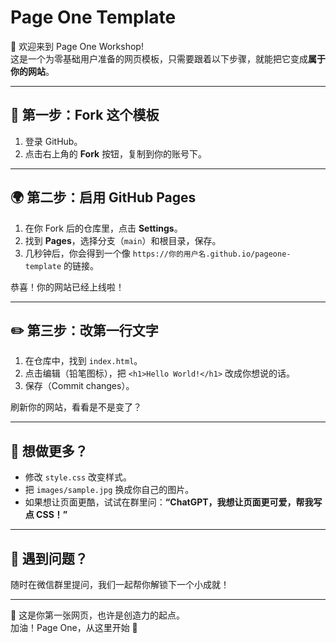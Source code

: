# Page One Template

👋 欢迎来到 Page One Workshop!  
这是一个为零基础用户准备的网页模板，只需要跟着以下步骤，就能把它变成**属于你的网站**。

---

## 🚀 第一步：Fork 这个模板

1. 登录 GitHub。
2. 点击右上角的 **Fork** 按钮，复制到你的账号下。

---

## 🌍 第二步：启用 GitHub Pages

1. 在你 Fork 后的仓库里，点击 **Settings**。
2. 找到 **Pages**，选择分支（`main`）和根目录，保存。
3. 几秒钟后，你会得到一个像 `https://你的用户名.github.io/pageone-template` 的链接。

恭喜！你的网站已经上线啦！

---

## ✏️ 第三步：改第一行文字

1. 在仓库中，找到 `index.html`。
2. 点击编辑（铅笔图标），把 `<h1>Hello World!</h1>` 改成你想说的话。
3. 保存（Commit changes）。

刷新你的网站，看看是不是变了？

---

## 🎨 想做更多？

- 修改 `style.css` 改变样式。
- 把 `images/sample.jpg` 换成你自己的图片。
- 如果想让页面更酷，试试在群里问：**“ChatGPT，我想让页面更可爱，帮我写点 CSS！”**

---

## 💬 遇到问题？

随时在微信群里提问，我们一起帮你解锁下一个小成就！

---

🌱 这是你第一张网页，也许是创造力的起点。  
加油！Page One，从这里开始 🚀

